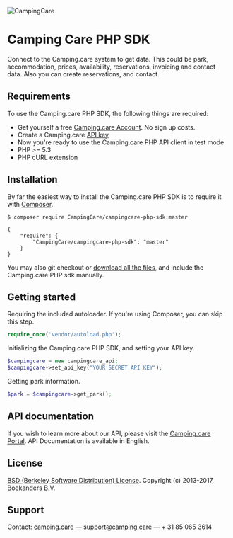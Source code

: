 ![CampingCare](https://storage.googleapis.com/campingcare-static/images/logo-web-small.png) 
# Camping Care PHP SDK #

Connect to the Camping.care system to get data. This could be park, accommodation, prices, availability, reservations, invoicing and contact data.
Also you can create reservations, and contact.

<!-- [![Build Status](https://travis-ci.org/mollie/mollie-api-php.png)](https://travis-ci.org/mollie/mollie-api-php)
[![Latest Stable Version](https://poser.pugx.org/mollie/mollie-api-php/v/stable)](https://packagist.org/packages/mollie/mollie-api-php)
[![Total Downloads](https://poser.pugx.org/mollie/mollie-api-php/downloads)](https://packagist.org/packages/mollie/mollie-api-php) -->

## Requirements ##
To use the Camping.care PHP SDK, the following things are required:

+ Get yourself a free [Camping.care Account](https://camping.care/). No sign up costs.
+ Create a Camping.care [API key](https://camping.care/settings/api)
+ Now you're ready to use the Camping.care PHP API client in test mode.
+ PHP >= 5.3
+ PHP cURL extension

## Installation ##

By far the easiest way to install the Camping.care PHP SDK is to require it with [Composer](http://getcomposer.org/doc/00-intro.md).

    $ composer require CampingCare/campingcare-php-sdk:master

    {
        "require": {
            "CampingCare/campingcare-php-sdk": "master"
        }
    }

You may also git checkout or [download all the files](https://github.com/CampingCare/campingcare-php-sdk/archive/master.zip), and include the Camping.care PHP sdk manually.

## Getting started ##

Requiring the included autoloader. If you're using Composer, you can skip this step.

```php
require_once('vendor/autoload.php');
```

Initializing the Camping.care PHP SDK, and setting your API key.

```php
$campingcare = new campingcare_api;
$campingcare->set_api_key("YOUR SECRET API KEY");
``` 

Getting park information.

```php
$park = $campingcare->get_park();
```

## API documentation ##
If you wish to learn more about our API, please visit the [Camping.care Portal](https://www.camping.care/developer/). API Documentation is available in English.

## License ##
[BSD (Berkeley Software Distribution) License](https://opensource.org/licenses/bsd-license.php).
Copyright (c) 2013-2017, Boekanders B.V.

## Support ##
Contact: [camping.care](https://camping.care) — support@camping.care — + 31 85 065 3614


